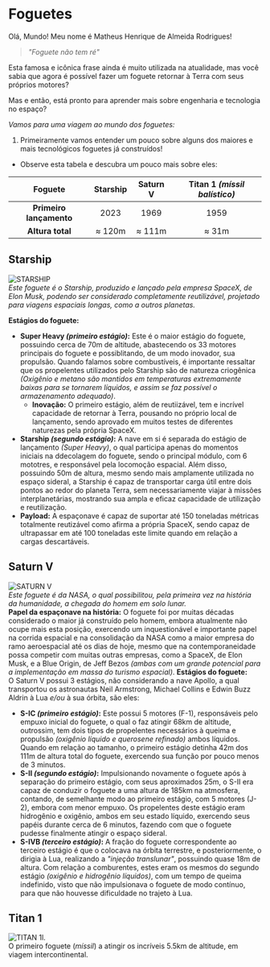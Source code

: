 # **Foguetes**

Olá, Mundo! Meu nome é Matheus Henrique de Almeida Rodrigues!
>*"Foguete não tem ré"*

Esta famosa e icônica frase ainda é muito utilizada na atualidade, mas você sabia que agora é possível fazer um foguete retornar à Terra com seus próprios motores?

Mas e então, está pronto para aprender mais sobre engenharia e tecnologia no espaço?

*Vamos para uma viagem ao mundo dos foguetes:*

1. Primeiramente vamos entender um pouco sobre alguns dos maiores e mais tecnológicos foguetes já construídos!
* Observe esta tabela e descubra um pouco mais sobre eles:

| Foguete | Starship | Saturn V | Titan 1 *(míssil balístico)* |
|:------------------------:|:------------------------:|:------------------------:|:------------------------:|
| **Primeiro lançamento** | 2023 | 1969 | 1959 |
| **Altura total** | ≈ 120m | ≈ 111m | ≈ 31m |

## Starship

![STARSHIP](https://i0.wp.com/spacenews.com/wp-content/uploads/2024/05/starship-ift4-wdr.jpg?fit=1200%2C899&ssl=1)  
*Este foguete é o Starship, produzido e lançado pela empresa SpaceX, de Elon Musk, podendo ser considerado completamente reutilizável, projetado para viagens espaciais longas, como a outros planetas.*

**Estágios do foguete:**
* **Super Heavy *(primeiro estágio)*:**
  Este é o maior estágio do foguete, possuindo cerca de 70m de altitude, abastecendo os 33 motores principais do foguete e possiblitando, de um modo inovador, sua propulsão.
Quando falamos sobre combustíveis, é importante ressaltar que os propelentes utilizados pelo Starship são de natureza criogênica *(Oxigênio e metano são mantidos em temperaturas extremamente baixas para se tornarem líquidos, e assim se faz possível o armazenamento adequado)*.
  * **Inovação:** O primeiro estágio, além de reutiizável, tem e incrível capacidade de retornar à Terra, pousando no próprio local de lançamento, sendo aprovado em muitos testes de diferentes naturezas pela própria SpaceX.
* **Starship *(segundo estágio)*:**
  A nave em si é separada do estágio de lançamento *(Super Heavy)*, o qual participa apenas do momentos iniciais na ddecolagem do foguete, sendo o principal módulo, com 6 mototres, e responsável pela locomoção espacial.
Além disso, possuindo 50m de altura, mesmo sendo mais amplamente utilizada no espaço sideral, a Starship é capaz de transportar carga útil entre dois pontos ao redor do planeta Terra, sem necessariamente viajar à missões interplanetárias, mostrando sua ampla e eficaz capacidade de utilização e reutilização.
* **Payload:**
  A espaçonave é capaz de suportar até 150 toneladas métricas totalmente reutizável como afirma a própria SpaceX, sendo capaz de ultrapassar em até 100 toneladas este limite quando em relação a cargas descartáveis.

## Saturn V

![SATURN V](https://cdn.firespring.com/images/1342c702-38be-4aaa-89db-5663555b7ff9.jpg)  
*Este foguete é da NASA, o qual possibilitou, pela primeira vez na história da humanidade, a chegada do homem em solo lunar.*  
**Papel da espaçonave na história:**
O foguete foi por muitas décadas considerado o maior já construído pelo homem, embora atualmente não ocupe mais esta posição, exercendo um inquestionável e importante papel na corrida espacial e na consolidação da NASA como a maior empresa do ramo aeroespacial até os dias de hoje, mesmo que na contemporaneidade possa competir com muitas outras empresas, como a SpaceX, de Elon Musk, e a Blue Origin, de Jeff Bezos *(ambas com um grande potencial para a implementação em massa do turismo espacial)*.
**Estágios do foguete:**  
O Saturn V possui 3 estágios, não considerando a nave Apollo, a qual transportou os astronautas Neil Armstrong, Michael Collins e Edwin Buzz Aldrin à Lua *e/ou* à sua órbita, são eles:
* **S-IC *(primeiro estágio)*:**
  Este possui 5 motores (F-1), responsáveis pelo empuxo inicial do foguete, o qual o faz atingir 68km de altitude, outrossim, tem dois tipos de propelentes necessários à queima e propulsão *(oxigênio líquido e querosene refinado)* ambos líquidos.
  Quando em relação ao tamanho, o primeiro estágio detinha 42m dos 111m de altura total do foguete, exercendo sua função por pouco menos de 3 minutos.
* **S-II *(segundo estágio)*:**
  Impulsionando novamente o foguete após à separação do primeiro estágio, com seus aproximados 25m, o S-II era capaz de conduzir o foguete a uma altura de 185km na atmosfera, contando, de semelhante modo ao primeiro estágio, com 5 motores (J-2), embora com menor empuxo.
  Os propelentes deste estágio eram hidrogênio e oxigênio, ambos em seu estado líquido, exercendo seus papéis durante cerca de 6 minutos, fazendo com que o foguete pudesse finalmente atingir o espaço sideral.
* **S-IVB *(terceiro estágio)*:**
  A fração do foguete correspondente ao terceiro estágio é que o colocava na órbita terrestre, e posteriormente, o dirigia à Lua, realizando a *"injeção translunar"*, possuindo quase 18m de altura.
  Com relação a comburentes, estes eram os mesmos do segundo estágio *(oxigênio e hidrogênio líquidos)*, com um tempo de queima indefinido, visto que não impulsionava o foguete de modo contínuo, para que não houvesse dificuldade no trajeto à Lua. 

## Titan 1

![TITAN 1l.](https://upload.wikimedia.org/wikipedia/commons/thumb/9/9a/Titan_1_ICBM.jpg/600px-Titan_1_ICBM.jpg)  
O primeiro foguete (*míssil*) a atingir os incríveis 5.5km de altitude, em viagem intercontinental.


